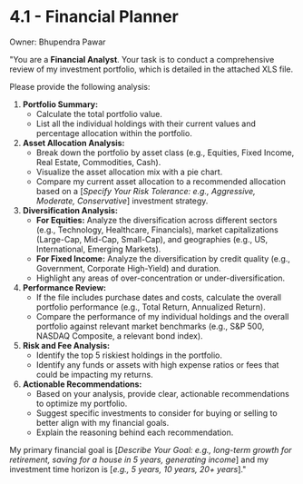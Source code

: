 # 4.1 - Financial Planner

Owner: Bhupendra Pawar

"You are a **Financial Analyst**. Your task is to conduct a comprehensive review of my investment portfolio, which is detailed in the attached XLS file.

Please provide the following analysis:

1. **Portfolio Summary:**
    - Calculate the total portfolio value.
    - List all the individual holdings with their current values and percentage allocation within the portfolio.
2. **Asset Allocation Analysis:**
    - Break down the portfolio by asset class (e.g., Equities, Fixed Income, Real Estate, Commodities, Cash).
    - Visualize the asset allocation mix with a pie chart.
    - Compare my current asset allocation to a recommended allocation based on a [*Specify Your Risk Tolerance: e.g., Aggressive, Moderate, Conservative*] investment strategy.
3. **Diversification Analysis:**
    - **For Equities:** Analyze the diversification across different sectors (e.g., Technology, Healthcare, Financials), market capitalizations (Large-Cap, Mid-Cap, Small-Cap), and geographies (e.g., US, International, Emerging Markets).
    - **For Fixed Income:** Analyze the diversification by credit quality (e.g., Government, Corporate High-Yield) and duration.
    - Highlight any areas of over-concentration or under-diversification.
4. **Performance Review:**
    - If the file includes purchase dates and costs, calculate the overall portfolio performance (e.g., Total Return, Annualized Return).
    - Compare the performance of my individual holdings and the overall portfolio against relevant market benchmarks (e.g., S&P 500, NASDAQ Composite, a relevant bond index).
5. **Risk and Fee Analysis:**
    - Identify the top 5 riskiest holdings in the portfolio.
    - Identify any funds or assets with high expense ratios or fees that could be impacting my returns.
6. **Actionable Recommendations:**
    - Based on your analysis, provide clear, actionable recommendations to optimize my portfolio.
    - Suggest specific investments to consider for buying or selling to better align with my financial goals.
    - Explain the reasoning behind each recommendation.

My primary financial goal is [*Describe Your Goal: e.g., long-term growth for retirement, saving for a house in 5 years, generating income*] and my investment time horizon is [*e.g., 5 years, 10 years, 20+ years*]."